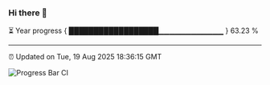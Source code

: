 ### Hi there 👋

⏳ Year progress { ██████████████████▁▁▁▁▁▁▁▁▁▁▁▁ } 63.23 %

---

⏰ Updated on Tue, 19 Aug 2025 18:36:15 GMT

![Progress Bar CI](https://github.com/DhruviPatel157/GitHub-Actions-Demo/workflows/Progress%20Bar%20CI/badge.svg)
